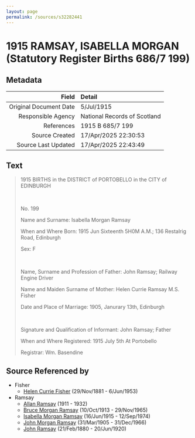 ```yaml
---
layout: page
permalink: /sources/s32282441
---
```


# 1915 RAMSAY, ISABELLA MORGAN (Statutory Register Births 686/7 199)

## Metadata

Field | Detail
---:|:---
Original Document Date | 5/Jul/1915
Responsible Agency | National Records of Scotland
References | 1915 B 685/7 199
Source Created | 17/Apr/2025 22:30:53
Source Last Updated | 17/Apr/2025 22:43:49

## Text

> 1915 BIRTHS in the DISTRICT of PORTOBELLO in the CITY of EDINBURGH
>
> <br/>
>
> No. 199
>
> Name and Surname: Isabella Morgan Ramsay
>
> When and Where Born: 1915 Jun Sixteenth 5H0M A.M.; 136 Restalrig Road, Edinburgh
>
> Sex: F
>
> <br/>
>
> Name, Surname and Profession of Father: John Ramsay; Railway Engine Driver
>
> Name and Maiden Surname of Mother: Helen Currie Ramsay M.S. Fisher
>
> Date and Place of Marriage: 1905, Janurary 13th, Edinburgh
>
> <br/>
>
> Signature and Qualification of Informant: John Ramsay; Father
>
> When and Where Registered: 1915 July 5th At Portobello
>
> Registrar: Wm. Basendine
>

## Source Referenced by

* Fisher
  * [Helen Currie Fisher](../people/@18426904@-helen-currie-fisher-b1881-11-29-d1953-6-6.md) (29/Nov/1881 - 6/Jun/1953)
* Ramsay
  * [Allan Ramsay](../people/@62219744@-allan-ramsay-b1911-d1932.md) (1911 - 1932)
  * [Bruce Morgan Ramsay](../people/@49046148@-bruce-morgan-ramsay-b1913-10-10-d1965-11-29.md) (10/Oct/1913 - 29/Nov/1965)
  * [Isabella Morgan Ramsay](../people/@80504300@-isabella-morgan-ramsay-b1915-6-16-d1974-9-12.md) (16/Jun/1915 - 12/Sep/1974)
  * [John Morgan Ramsay](../people/@55070438@-john-morgan-ramsay-b1905-3-31-d1966-12-31.md) (31/Mar/1905 - 31/Dec/1966)
  * [John Ramsay](../people/@64225415@-john-ramsay-b1880-2-21-d1920-6-20.md) (21/Feb/1880 - 20/Jun/1920)
